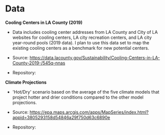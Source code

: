 # Data

**Cooling Centers in LA County (2019)**

* Data includes cooling center addresses from LA County and City of LA websites for cooling centers, LA city recreation centers, and LA city year-round pools (2019 data). I plan to use this data set to map the existing cooling centers as a benchmark for new potential centers. 

* Source: https://data.lacounty.gov/Sustainability/Cooling-Centers-in-LA-County-2019-/545q-nnas

* Repository: 

**Climate Projections**

* 'Hot/Dry' scenario based on the average of the five climate models that project hotter and drier conditions compared to the other model projections. 

* Source: https://epa.maps.arcgis.com/apps/MapSeries/index.html?appid=3805293158d54846a29f750d63c6890e

* Repository: 
